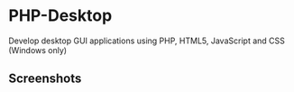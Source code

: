 # PHP-Desktop
Develop desktop GUI applications using PHP, HTML5, JavaScript and CSS (Windows only)
## Screenshots
<image-card alt="Dealsbe Interface" src="https://archive.org/download/php-desktop/PHP-Desktop.png" ></image-card>
